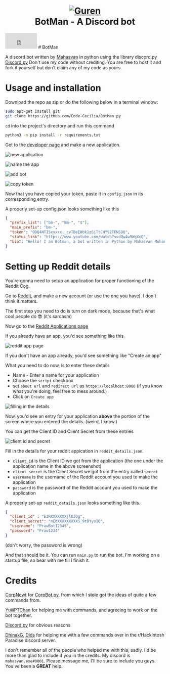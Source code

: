 <h1 align="center">
  <br>
  <a href=""><img src="https://cdn.discordapp.com/attachments/861485353520726016/863401815516905512/discord_pfp_transparent.png" alt="Guren"></a>
  <br>
  BotMan - A Discord bot
  <br>
</h1>



<iframe src="https://discord.com/widget?id=861485353516531782&theme=dark" width="100" height="50" allowtransparency="true" frameborder="0" sandbox="allow-popups allow-popups-to-escape-sandbox allow-same-origin allow-scripts"></iframe>
# BotMan

A discord bot written by [Mahasvan](https://github.com/Mahas1) in python using the library discord.py [Discord.py](https://discordpy.readthedocs.io/en/latest/index.html#)
Don't use my code without crediting. You are free to host it and fork it yourself but don't claim any of my code as yours.

# Usage and installation

Download the repo as zip or do the following below in a terminal window:

```bash
sudo apt-get install git
git clone https://github.com/Code-Cecilia/BotMan.py
``` 
`cd` into the project's directory and run this command
```bash
python3 -m pip install -r requirements.txt
```
Get to the [developer page](https://discord.com/developers/applications) and make a new application.

![new application](./images/new_application.png)

![name the app](./images/name_app.png)

![add bot](./images/add_bot.png)

![copy token](./images/copy_token.png)

 Now that you have copied your token, paste it in `config.json` in its corresponding entry.

A properly set-up config.json looks something like this

```json
{
  "prefix_list": ["bm-", "Bm-", "$"],
  "main_prefix": "bm-",
  "token": "ODQ4NTI5xxxxx._cvTBeEHbk1z6iTtCHY92TFN5DU",
  "status_link": "https://www.youtube.com/watch?v=dQw4w9WgXcQ",
  "bio": "Hello! I am Botman, a bot written in Python by Mahasvan Mohan (github: Mahas1). \nI am open-source, and the source code for me can be viewed and downloaded here. Feel free to check it out!\nhttps://github.com/Mahas1/BotMan.py/"
}
```

# Setting up Reddit details

You're gonna need to setup an application for proper functioning of the Reddit Cog.

Go to [Reddit](https://www.reddit.com), and make a new account (or use the one you have). I don't think it matters.

The first step you need to do is turn on dark mode, because that's what cool people do 😎 (it's sarcasm)

Now go to the [Reddit Applications page](https://www.reddit.com/prefs/apps/) 

If you already have an app, you'd see something like this

![reddit app page](./images/make_reddit_app.png)

If you don't have an app already, you'd see something like "Create an app"

What you need to do now, is to enter these details

 - Name - Enter a name for your application
 - Choose the `script` checkbox
 - set `about url` and `redirect url` as `https://localhost:8080` (if you know what you're doing, feel free to mess around.)
 - Click on `Create app`

![filling in the details](./images/filling_reddit_app_details.png)

Now, you'd see an entry for your application **above** the portion of the screen where you entered the details. (weird, I know.)

You can get the Client ID and Client Secret from these entries

![client id and secret](./images/getting_id_secret.png)

Fill in the details for your reddit appication in `reddit_details.json`.
 - `client_id` is the Client ID we got from the application (the one under the application name in the above screenshot)
 - `client_secret` is the Client Secret we got from the entry called `secret`
 - `username` is the username of the Reddit account you used to make the application
 - `password` is the password of the Reddit account you used to make the application

A properly set-up `reddit_details.json` looks something like this.

```json
{
  "client_id" : "E3RXXXXXXXjlKzOg",
  "client_secret": "nEdXXXXXXXXXS_9tBYyo1Q",
  "username": "PrawBot12345",
  "password": "Praw1234"
}
```
(don't worry, the password is wrong)

And that should be it.
You can run `main.py` to run the bot. I'm working on a startup file, so bear with me till I finish it.

# Credits

[CorpNewt](https://github.com/corpnewt) for [CorpBot.py](https://github.com/corpnewt/CorpBot.py), from which I ~~stole~~ got the ideas of quite a few commands from.

[YuiiiPTChan](https://github.com/YuiiiPTChan0) for helping me with commands, and agreeing to work on the bot together.

[Discord.py](https://github.com/Rapptz/discord.py) for obvious reasons

[DhinakG](https://github.com/dhinakg), [Dids](https://github.com/Dids) for helping me with a few commands over in the r/Hackintosh Paradise discord server. 

I don't remember all of the people who helped me with this, sadly. I'd be more than glad to include if you in the credits. My discord is `mahasvan.exe#0001`. Please message me, I'll be sure to include you guys. You've been a **GREAT** help.



